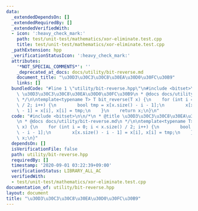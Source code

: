 ```yaml
---
data:
  _extendedDependsOn: []
  _extendedRequiredBy: []
  _extendedVerifiedWith:
  - icon: ':heavy_check_mark:'
    path: test/unit-test/mathematics/xor-eliminate.test.cpp
    title: test/unit-test/mathematics/xor-eliminate.test.cpp
  _pathExtension: hpp
  _verificationStatusIcon: ':heavy_check_mark:'
  attributes:
    '*NOT_SPECIAL_COMMENTS*': ''
    _deprecated_at_docs: docs/utility/bit-reverse.md
    document_title: "\u30D3\u30C3\u30C8\u30EA\u30D0\u30FC\u30B9"
    links: []
  bundledCode: "#line 1 \"utility/bit-reverse.hpp\"\n#include <bitset>\n\n/*\n * @title\
    \ \u30D3\u30C3\u30C8\u30EA\u30D0\u30FC\u30B9\n * @docs docs/utility/bit-reverse.md\n\
    \ */\n\ntemplate<typename T> T bit_reverse(T x) {\n    for (int i = 0; i < x.size()\
    \ / 2; i++) {\n        bool tmp = x[x.size() - i - 1];\n        x[x.size() - i\
    \ - 1] = x[i], x[i] = tmp;\n    }\n    return x;\n}\n"
  code: "#include <bitset>\n\n/*\n * @title \u30D3\u30C3\u30C8\u30EA\u30D0\u30FC\u30B9\
    \n * @docs docs/utility/bit-reverse.md\n */\n\ntemplate<typename T> T bit_reverse(T\
    \ x) {\n    for (int i = 0; i < x.size() / 2; i++) {\n        bool tmp = x[x.size()\
    \ - i - 1];\n        x[x.size() - i - 1] = x[i], x[i] = tmp;\n    }\n    return\
    \ x;\n}"
  dependsOn: []
  isVerificationFile: false
  path: utility/bit-reverse.hpp
  requiredBy: []
  timestamp: '2020-09-01 03:22:39+09:00'
  verificationStatus: LIBRARY_ALL_AC
  verifiedWith:
  - test/unit-test/mathematics/xor-eliminate.test.cpp
documentation_of: utility/bit-reverse.hpp
layout: document
title: "\u30D3\u30C3\u30C8\u30EA\u30D0\u30FC\u30B9"
---
```


